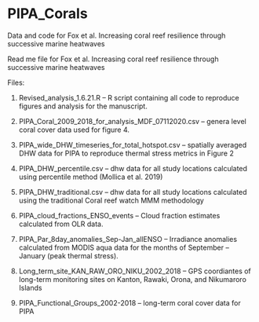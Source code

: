 # PIPA_Corals
Data and code for Fox et al. Increasing coral reef resilience through successive marine heatwaves

Read me file for Fox et al. Increasing coral reef resilience through successive marine heatwaves

Files: 

1)	Revised_analysis_1.6.21.R – R script containing all code to reproduce figures and analysis for the manuscript.

2)	PIPA_Coral_2009_2018_for_analysis_MDF_07112020.csv – genera level coral cover data used for figure 4. 

3)	PIPA_wide_DHW_timeseries_for_total_hotspot.csv – spatially averaged DHW data for PIPA to reproduce thermal stress metrics in Figure 2

4)	PIPA_DHW_percentile.csv – dhw data for all study locations calculated using percentile method (Mollica et al. 2019)

5)	PIPA_DHW_traditional.csv – dhw data for all study locations calculated using the traditional Coral reef watch MMM methodology

6)	PIPA_cloud_fractions_ENSO_events – Cloud fraction estimates calculated from OLR data. 

7)	PIPA_Par_8day_anomalies_Sep-Jan_allENSO – Irradiance anomalies calculated from MODIS aqua data for the months of September – January (peak thermal stress).

8)	Long_term_site_KAN_RAW_ORO_NIKU_2002_2018 – GPS coordiantes of long-term monitoring sites on Kanton, Rawaki, Orona, and Nikumaroro Islands

9)	PIPA_Functional_Groups_2002-2018 – long-term coral cover data for PIPA
